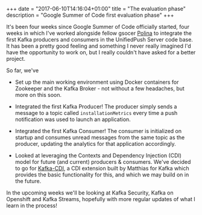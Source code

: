 +++
date = "2017-06-10T14:16:04+01:00"
title = "The evaluation phase"
description = "Google Summer of Code first evaluation phase"
+++

It's been four weeks since Google Summer of Code officially started, four weeks in which I've worked alongside fellow gsocer [Polina](http://polinankoleva.github.io) to integrate the first Kafka producers and consumers in the UnifiedPush Server code base. It has been a pretty good feeling and something I never really imagined I'd have the opportunity to work on, but I really couldn't have asked for a better project.

So far, we've

- Set up the main working environment using Docker containers for Zookeeper and the Kafka Broker - not without a few headaches, but more on this soon.

- Integrated the first Kafka Producer! The producer simply sends a message to a topic called `installationMetrics` every time a push notification was used to launch an application. 

- Integrated the first Kafka Consumer! The consumer is initialized on startup and consumes unread messages from the same topic as the producer, updating the analytics for that application accordingly. 

- Looked at leveraging the Contexts and Dependency Injection (CDI) model for future (and current) producers & consumers. We've decided to go for [Kafka-CDI](https://github.com/matzew/kafka-cdi), a CDI extension built by Matthias for Kafka which provides the basic functionality for this, and which we may build on in the future.
 
In the upcoming weeks we'll be looking at Kafka Security, Kafka on Openshift and Kafka Streams, hopefully with more regular updates of what I learn in the process! 
